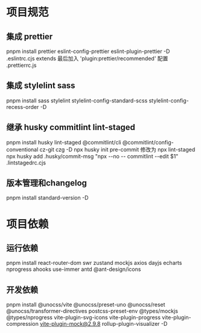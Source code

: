 # 项目规范

## 集成 prettier

pnpm install prettier eslint-config-prettier eslint-plugin-prettier -D
.eslintrc.cjs extends 最后加入 'plugin:prettier/recommended'
配置 .prettierrc.js

## 集成 stylelint sass

pnpm install sass stylelint stylelint-config-standard-scss stylelint-config-recess-order -D

## 继承 husky commitlint lint-staged

pnpm install husky lint-staged @commitlint/cli @commitlint/config-conventional cz-git czg -D
npx husky init
pre-commit 修改为 npx lint-staged
npx husky add .husky/commit-msg "npx --no -- commitlint --edit $1"
.lintstagedrc.cjs

## 版本管理和changelog

pnpm install standard-version -D

# 项目依赖

## 运行依赖

pnpm install react-router-dom swr zustand mockjs axios dayjs echarts nprogress ahooks use-immer antd @ant-design/icons

## 开发依赖

pnpm install @unocss/vite @unocss/preset-uno @unocss/reset @unocss/transformer-directives postcss-preset-env @types/mockjs @types/nprogress vite-plugin-svg-icons vite-plugin-progress vite-plugin-compression vite-plugin-mock@2.9.8 rollup-plugin-visualizer -D
